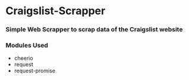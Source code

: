 # Craigslist-Scrapper

### Simple Web Scrapper to scrap data of the Craigslist website

### Modules Used

- cheerio
- request
- request-promise
